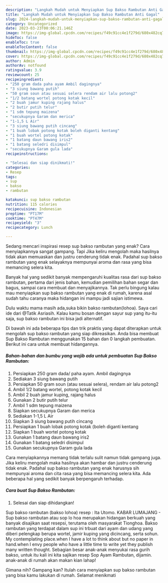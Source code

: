 ```yaml
---
description: "Langkah Mudah untuk Menyiapkan Sup Bakso Rambutan Anti Gagal"
title: "Langkah Mudah untuk Menyiapkan Sup Bakso Rambutan Anti Gagal"
slug: 2024-langkah-mudah-untuk-menyiapkan-sup-bakso-rambutan-anti-gagal
category: Uncategorized
date: 2023-03-23T00:06:21.146Z
image: https://img-global.cpcdn.com/recipes/f49c91cc4e1f279d/680x482cq70/sup-bakso-rambutan-foto-resep-utama.jpg
hideToc: false
enableToc: true
enableTocContent: false
thumbnail: https://img-global.cpcdn.com/recipes/f49c91cc4e1f279d/680x482cq70/sup-bakso-rambutan-foto-resep-utama.jpg
cover: https://img-global.cpcdn.com/recipes/f49c91cc4e1f279d/680x482cq70/sup-bakso-rambutan-foto-resep-utama.jpg
author: Admin
authorAv: notfound
ratingvalue: 3.9
reviewcount: 25
recipeingredient:
- "250 gram dada paha ayam Ambil dagingnya"
- "3 siung bawang putih"
- "50 gram soun atau sesuai selera rendam air lalu potong2"
- "1/2 batang wortel potong kotak kecil"
- "2 buah jamur kuping rajang halus"
- "2 butir putih telur"
- "1 sdm tepung maizena"
- "secukupnya Garam dan merica"
- "1-1,5 L Air"
- "3 siung bawang putih cincang"
- "1 buah lobak potong kotak boleh diganti kentang"
- "1 buah wortel potong kotak"
- "1 batang daun bawang iris2"
- "1 batang seledri disimpul"
- "secukupnya Garam gula lada"
recipeinstructions:

- "Selesai dan siap dinikmati!"
categories:
- Resep
tags:
- sup
- bakso
- rambutan

katakunci: sup bakso rambutan 
nutrition: 115 calories
recipecuisine: Indonesian
preptime: "PT17M"
cooktime: "PT47M"
recipeyield: "3"
recipecategory: Lunch

---
```



Sedang mencari inspirasi resep sup bakso rambutan yang enak? Cara menyiapkannya sangat gampang. Tapi Jika keliru mengolah maka hasilnya tidak akan memuaskan dan justru cenderung tidak enak. Padahal sup bakso rambutan yang enak selayaknya mempunyai aroma dan rasa yang bisa memancing selera kita.


Banyak hal yang sedikit banyak mempengaruhi kualitas rasa dari sup bakso rambutan, pertama dari jenis bahan, kemudian pemilihan bahan segar dan bagus, sampai cara membuat dan menyajikannya. Tak perlu bingung kalau mau menyiapkan sup bakso rambutan yang enak di rumah, karena asal sudah tahu caranya maka hidangan ini mampu jadi sajian istimewa.

Dulu waktu mama masih ada,suka bikin bakso rambutan(lohoa). Saya cari ide dari @Tatik Asriasih. Kalau kamu bosan dengan sayur sup yang itu-itu saja, sup bakso rambutan ini bisa jadi alternatif.


Di bawah ini ada beberapa tips dan trik praktis yang dapat diterapkan untuk mengolah sup bakso rambutan yang siap dikreasikan. Anda bisa membuat Sup Bakso Rambutan menggunakan 15 bahan dan 0 langkah pembuatan. Berikut ini cara untuk membuat hidangannya.

<!--inarticleads1-->

##### Bahan-bahan dan bumbu yang wajib ada untuk pembuatan Sup Bakso Rambutan:

1. Persiapkan 250 gram dada/ paha ayam. Ambil dagingnya
1. Sediakan 3 siung bawang putih
1. Persiapkan 50 gram soun (atau sesuai selera), rendam air lalu potong2
1. Ambil 1/2 batang wortel, potong kotak kecil
1. Ambil 2 buah jamur kuping, rajang halus
1. Gunakan 2 butir putih telur
1. Ambil 1 sdm tepung maizena
1. Siapkan secukupnya Garam dan merica
1. Sediakan 1-1,5 L Air
1. Siapkan 3 siung bawang putih cincang
1. Persiapkan 1 buah lobak potong kotak (boleh diganti kentang
1. Siapkan 1 buah wortel potong kotak
1. Gunakan 1 batang daun bawang iris2
1. Gunakan 1 batang seledri disimpul
1. Gunakan secukupnya Garam gula lada


Cara menyiapkannya memang tidak terlalu sulit namun tidak gampang juga. Jika keliru mengolah maka hasilnya akan hambar dan justru cenderung tidak enak. Padahal sup bakso rambutan yang enak harusnya sih mempunyai aroma dan cita rasa yang bisa memancing selera kita. Ada beberapa hal yang sedikit banyak berpengaruh terhadap. 

<!--inarticleads2-->

##### Cara buat Sup Bakso Rambutan:


1. Selesai dan siap dihidangkan!

Sup bakso rambutan (bakso lohoa) resep : Ita Utomo. KABAR LUMAJANG - Sup bakso rambutan atau sop lo hoa merupakan hidangan berkuah yang banyak disajikan saat resepsi, terutama oleh masyarakat Tionghoa. Bakso rambutan yang terdapat dalam sup ini trbuat dari ayam dan udang yang diberi pelengkap berupa wortel, jamir kuping yang dicincang, serta sohun. My contemplating place.when I have a lot to think about but no paper in hand.when I envy people who have a little time to write yet they publish many written thought. Sebagian besar anak-anak menyukai rasa gurih bakso, untuk itu kali ini kita sajikan resep Sop Ayam Rambutan, dijamin. anak-anak di rumah akan makan kian lahap! 

Gimana nih? Gampang kan? Itulah cara menyiapkan sup bakso rambutan yang bisa kamu lakukan di rumah. Selamat menikmati
